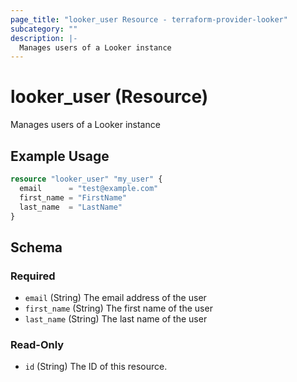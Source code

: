 ```yaml
---
page_title: "looker_user Resource - terraform-provider-looker"
subcategory: ""
description: |-
  Manages users of a Looker instance
---
```


# looker_user (Resource)

Manages users of a Looker instance

## Example Usage

```terraform
resource "looker_user" "my_user" {
  email      = "test@example.com"
  first_name = "FirstName"
  last_name  = "LastName"
}
```

<!-- schema generated by tfplugindocs -->
## Schema

### Required

- `email` (String) The email address of the user
- `first_name` (String) The first name of the user
- `last_name` (String) The last name of the user

### Read-Only

- `id` (String) The ID of this resource.

